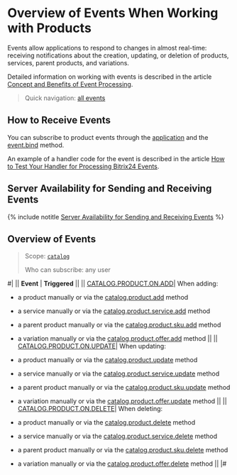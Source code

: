 # Overview of Events When Working with Products

Events allow applications to respond to changes in almost real-time: receiving notifications about the creation, updating, or deletion of products, services, parent products, and variations.

Detailed information on working with events is described in the article [Concept and Benefits of Event Processing](../../../events/index.md).

> Quick navigation: [all events](#all-events)

## How to Receive Events

You can subscribe to product events through the [application](./../../../../settings/app-installation/index.md) and the [event.bind](./../../../events/event-bind.md) method.

An example of a handler code for the event is described in the article [How to Test Your Handler for Processing Bitrix24 Events](../../../events/test-handler.md).

## Server Availability for Sending and Receiving Events

{% include notitle [Server Availability for Sending and Receiving Events](../../../../_includes/events-index.md) %}

## Overview of Events

> Scope: [`catalog`](../../../scopes/permissions.md)
>
> Who can subscribe: any user

#|
|| **Event** | **Triggered** ||
|| [CATALOG.PRODUCT.ON.ADD](catalog-product-on-add.md)| When adding:

 - a product manually or via the [catalog.product.add](../catalog-product-add.md) method

 - a service manually or via the [catalog.product.service.add](../service/catalog-product-service-add.md) method

 - a parent product manually or via the [catalog.product.sku.add](../sku/catalog-product-sku-add.md) method

 - a variation manually or via the [catalog.product.offer.add](../offer/catalog-product-offer-add.md) method ||
|| [CATALOG.PRODUCT.ON.UPDATE](catalog-product-on-update.md)| When updating:

 - a product manually or via the [catalog.product.update](../catalog-product-update.md) method

 - a service manually or via the [catalog.product.service.update](../service/catalog-product-service-update.md) method

 - a parent product manually or via the [catalog.product.sku.update](../sku/catalog-product-sku-update.md) method

 - a variation manually or via the [catalog.product.offer.update](../offer/catalog-product-offer-update.md) method ||
|| [CATALOG.PRODUCT.ON.DELETE](catalog-product-on-delete.md)| When deleting:

 - a product manually or via the [catalog.product.delete](../catalog-product-delete.md) method

 - a service manually or via the [catalog.product.service.delete](../service/catalog-product-service-delete.md) method

 - a parent product manually or via the [catalog.product.sku.delete](../sku/catalog-product-sku-delete.md) method

 - a variation manually or via the [catalog.product.offer.delete](../offer/catalog-product-offer-delete.md) method ||
|#
